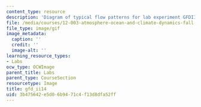 ```yaml
---
content_type: resource
description: 'Diagram of typical flow patterns for lab experiment GFDIII: Radial inflow.'
file: /media/courses/12-003-atmosphere-ocean-and-climate-dynamics-fall-2008/3b475642e5d06b9471c4f13d8dfa52ff_gfd_ii14.gif
file_type: image/gif
image_metadata:
  caption: ''
  credit: ''
  image-alt: ''
learning_resource_types:
- Labs
ocw_type: OCWImage
parent_title: Labs
parent_type: CourseSection
resourcetype: Image
title: gfd_ii14
uid: 3b475642-e5d0-6b94-71c4-f13d8dfa52ff
---
```

